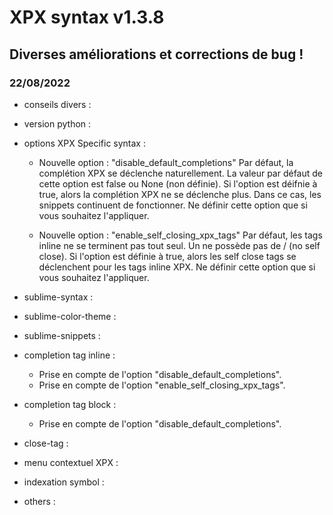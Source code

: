 # XPX syntax v1.3.8

## Diverses améliorations et corrections de bug !

### 22/08/2022

* conseils divers :

* version python :

* options XPX Specific syntax :
	
	- Nouvelle option : "disable_default_completions"
		Par défaut, la complétion XPX se déclenche naturellement.
		La valeur par défaut de cette option est false ou None (non définie).
		Si l'option est déifnie à true, alors la complétion XPX ne se déclenche plus.
		Dans ce cas, les snippets continuent de fonctionner.
		Ne définir cette option que si vous souhaitez l'appliquer.
	
	- Nouvelle option : "enable_self_closing_xpx_tags"
		Par défaut, les tags inline ne se terminent pas tout seul.
		Un <set name="" expr=""> ne possède pas de / (no self close).
		Si l'option est définie à true, alors les self close tags se déclenchent pour les tags inline XPX.
		Ne définir cette option que si vous souhaitez l'appliquer.

* sublime-syntax :

* sublime-color-theme :

* sublime-snippets :

* completion tag inline :

	- Prise en compte de l'option "disable_default_completions".
	- Prise en compte de l'option "enable_self_closing_xpx_tags".

* completion tag block :

	- Prise en compte de l'option "disable_default_completions".

* close-tag :

* menu contextuel XPX :

* indexation symbol :

* others :
